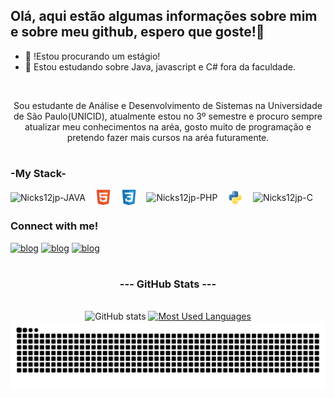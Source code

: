 ## Olá, aqui estão algumas informações sobre mim e sobre meu github, espero que goste!👋

<!-- Nicks12jp/Nicks12jp** is a ✨ _special_ ✨ repository because its `README.md` (this file) appears on your GitHub profile. -->

- 🔭 !Estou procurando um estágio!
- 🌱 Estou estudando sobre Java, javascript e C# fora da faculdade.

</br>

<p align="center">Sou estudante de Análise e Desenvolvimento de Sistemas na Universidade de São Paulo(UNICID), atualmente estou no 3º semestre e procuro sempre atualizar meu conhecimentos na aréa, gosto muito de programação e pretendo fazer mais cursos na aréa futuramente.

  
#

<h3 align="left">-My Stack-</h3>
  <div align="left">
  <img align="center" alt="Nicks12jp-JAVA" height="25" src="https://cdn.jsdelivr.net/gh/devicons/devicon@latest/icons/java/java-original.svg">
  <img width="8"/>
  <img align="center" alt="Nicks12jp-HTML" height="25" src="https://raw.githubusercontent.com/devicons/devicon/master/icons/html5/html5-original.svg">
  <img width="8"/>
  <img align="center" alt="Nicks12jp-CSS" height="25" src="https://raw.githubusercontent.com/devicons/devicon/master/icons/css3/css3-original.svg">
  <img width="8"/>  
  <img align="center" alt="Nicks12jp-PHP" height="25" src="https://cdn.jsdelivr.net/gh/devicons/devicon@latest/icons/php/php-original.svg">
  <img width="8"/>
  <img align="center" alt="Nicks12jp-Python" height="25" src="https://raw.githubusercontent.com/devicons/devicon/master/icons/python/python-original.svg">
  <img width="8"/>
  <img align="center" alt="Nicks12jp-C" height="25" src="https://cdn.jsdelivr.net/gh/devicons/devicon@latest/icons/c/c-original.svg">
  </div>
  

<h3 alagin="left"> Connect with me!</h3>

  [![blog](https://img.shields.io/badge/WhatsApp-25D366?style=for-the-badge&logo=whatsapp&logoColor=white)](http://wa.me/5511975876596)
  [![blog](https://img.shields.io/badge/Gmail-D14836?style=for-the-badge&logo=gmail&logoColor=white)](https://mail.google.com/mail/?view=cm&to=nicks12jp@gmail.com.com&su=Assunto%20do%20Email&body=Olá,%20quero%20entrar%20em%20contato!)
  [![blog](https://img.shields.io/badge/LinkedIn-0077B5?style=for-the-badge&logo=linkedin&logoColor=white)](https://www.linkedin.com/in/nicolas-da-silva-alves-0970a0327?utm_source=share&utm_campaign=share_via&utm_content=profile&utm_medium=android_app)

#

<div style="text-align: center;" align="center">
  <h3>--- GitHub Stats ---</h3>
  <br>
  
  <img src="https://github-readme-stats-git-masterrstaa-rickstaa.vercel.app/api?username=Nicks12jp&hide_title=true&show_icons=true&include_all_commits=false&count_private=true&line_height=25&hide=issues&bg_color=000&title_color=FF00F6&text_color=FFF&border_radius=3&border_color=36123c&icon_color=FF00F6&theme=jolly" alt="GitHub stats">

  <a href="https://github.com/Nicks12jp/github-readme-stats">
    <img src="https://github-readme-stats-git-masterrstaa-rickstaa.vercel.app/api/top-langs/?username=Nicks12jp&line_height=10&card_width=290&layout=compact&hide_title=false&count_private=true&langs_count=4&show_icons=true&title_color=FF00F6&hide=html,scss,less&bg_color=000&text_color=8B8B8B&border_radius=3&border_color=561760&count_private=true" alt="Most Used Languages">
  </a>
</div>

<picture align="center">
  <source media="(prefers-color-scheme: dark)" srcset="https://raw.githubusercontent.com/nicks12jp/nicks12jp/output/github-contribution-grid-snake-dark.svg">
  <source media="(prefers-color-scheme: light)" srcset="https://raw.githubusercontent.com/nicks12jp/nicks12jp/output/github-contribution-grid-snake-dark.svg">
  <img align="center" alt="github contribution grid snake animation" src="https://raw.githubusercontent.com/nicks12jp/nicks12jp/output/github-contribution-grid-snake.svg">
</picture>
  
